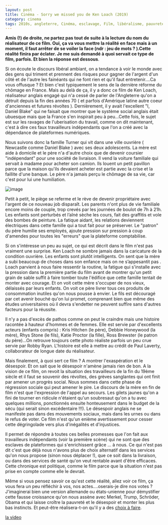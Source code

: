 ```yaml
---
layout: post
title: Cinéma - Sorry we missed you de Ken Loach (2019)
category: cinema
tags: 2010s, angleterre, Cinéma, esclavage, Film, libéralisme, pauvreté, politique, uberisation
---
```

**Amis (!) de droite, ne partez pas tout de suite à la lecture du nom du réalisateur de ce film. Oui, ça va vous mettre la réalité en face mais à un moment, il faut arrêter de se voiler la face (ndr : jeu de mots ? ).Cette réalité finira par éclater. Je me suis demandé à quoi servait ce type de film, parfois. Et bien la réponse est dessous**.

Si on écoute le discours libéral ambiant, on a tendance à voir le monde avec des gens qui triment et prennent des risques pour gagner de l'argent d'un côté et de l'autre les fainéants qui ne font rien et qu'il faut entretenir....Ca vous offusque ? Et bien c'est typiquement le sens de la dernière réforme du chômage en France. Mais au delà de ça, il y a donc ce film de Ken Loach, réalisateur anglais engagé qui n'a cessé de parler de l'Angleterre qu'on a détruit depuis la fin des années 70 ( et parfois d'Amérique latine autre coeur d'anciennes et futures révoltes ). Dernièrement, il y avait l'excellent "I, Daniel Blake" qui ne faisait que montrer que le système social anglais était ubuesque mais que la France s'en inspirait peu à peu...Cette fois, le sujet est sur les ravages de l'uberisation du travail, comme on dit maintenant, c'est à dire ces faux travailleurs indépendants que l'on a créé avec la dépendance de plateformes numériques.

Nous suivons donc la famille Turner qui vit dans une ville ouvrière ( Newcastle comme Daniel Blake ) avec ses deux adolescents. La mère est aide à domicile et le père n'a d'autre choix que de devenir coursier "indépendant" pour une société de livraison. Il vend la voiture familiale qui servait à madame pour acheter son camion. Ils louent un petit pavillon parce que la maison qu'ils devaient acheter est partie avec la crise et la faillite d'une banque. Le père n'a jamais perçu le chômage de sa vie, car c'est pour lui une humiliation. 

![image](https://cheziceman.files.wordpress.com/2019/11/sorry.jpg)

Petit à petit, le piège se referme et le rève de devenir propriétaire avec l'argent de ce nouveau job disparaît. Les parents n'ont plus de vie familiale encore moins de couple, trop crevés par les journées de boulot de 7h à 21h. Les enfants sont perturbés et l’aîné sèche les cours, fait des graffitis et vole des bombes de peinture. La fatique aidant, les relations deviennent électriques dans cette famille qui a tout fait pour se préserver. Le "patron" du père humilie ses employés, ajoute pression sur pression à coup d'amendes pour toutes les "erreurs" que la plateforme comptabilise. 

Si on s'intéresse un peu au sujet, ce qui est décrit dans le film n'est pas vraiment une surprise. Ken Loach ne sombre jamais dans la caricature de la condition ouvrière. Les enfants sont plutôt intelligents. On sent que la mère a subi beaucoup de choses dans son enfance mais on ne s’appesantit pas . Loach parvient à nous faire ressentir la routine, la fatigue qui s'installe avec la pression dans la première partie du film avant de montrer qu'un petit grain de sable suffit à faire tomber toute l'édifice que cette famille tentait de monter avec courage. Et on voit cette mère s'occuper de nos vieux, délaissés par leurs enfants. On voit ce père livrer tous ces produits de consommation inutiles qu'on nous pousse à envier. Le fils est découragé par cet avenir bouché qu'on lui promet, comprenant bien que même des études universitaires où il devra s'endetter ne peuvent suffire sans d'autres facteurs pour la réussite. 

Il n'y a pas d'excès de pathos comme on peut le craindre mais une histoire racontée à hauteur d'hommes et de femmes. Elle est servie par d'excellents acteurs (enfants compris) : Kris Hitchen (le père), Debbie Honeywood (la mère), Rhys Stone (le fils), Katie Proctor (la fille), Ross Brewster (le patron du père)...On retrouve toujours cette photo réaliste parfois un peu crue servie par Robby Ryan. L'histoire est elle à mettre au crédit de Paul Laverty, collaborateur  de longue date du réalisateur. 

Mais finalement, à quoi sert ce film ? A montrer l'exaspération et le désespoir. Et on sait que le désespoir n'amène jamais rien de bon. A la vision de ce film, on revoit la situation des travailleurs de la fin du 19ème siècle et il faut se souvenir des révoltes, des grèves sanglantes qui ont finit par amener un progrès social. Nous sommes dans cette phase de régression sociale qui peut amener le pire. Le discours de la mère en fin de film n'est que l'expression de l'appel au secours. Les gilets jaunes qu'on a fini de tourner en ridicule n'étaient qu'un soubresaut qu'on a tu avec quelques millions, ponctionnés ensuite honteusement dans le budget de la sécu (qui serait sinon excédentaire !!!). Le désespoir anglais ne se manifeste pas dans des mouvements sociaux, mais dans les urnes ou dans le refus de voter. Ce film n'est qu'un enième avertissement pour cesser cette dégringolade vers plus d'inégalités et d'injustices. 

Il permet de répondre à toutes ces belles promesses que l'on fait aux travailleurs indépendants (voir la première scène) qui ne sont que des esclaves de plateformes qui s'enrichissent grâce ... à nous. Ce qui n'est pas dit c'est que déjà nous n'avons plus de choix alternatif dans les services qu'on nous propose (sinon nous déplacer !), que ce soit dans la livraison, ou dans des services de santé qu'on veut rentable avant d'être efficaces. Cette chronique est politique, comme le film parce que la situation n'est pas prise en compte comme elle le devrait. 

Même si vous pensez savoir ce qu'est cette réalité, allez voir ce film, ça vous fera un peu réfléchir à vos, nos actes....oserais-je dire nos votes ? J'imaginerai bien une version allemande ou états-unienne pour démystifier cette fausse croissance qu'on nous assène avec Merkel, Trump, Schröder, Obama et qui laisse croître la pauvreté et le désespoir et monter les plus bas instincts. Et peut-être réalisera-t-on qu'il y a des <a href="https://alias.erdorin.org/traite-deconomie-heretique-de-thomas-porcher/">choix à faire</a>. 

[la video](https://www.youtube.com/watch?v=IIAlLUjnmqs)


